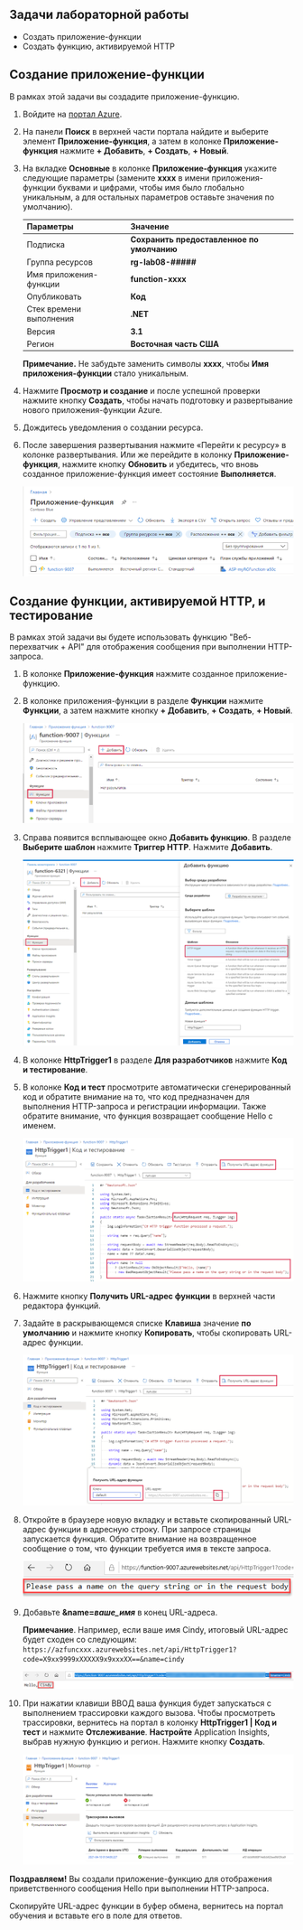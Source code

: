 ## Задачи лабораторной работы
* Создать приложение-функции
* Создать функцию, активируемой HTTP

## Создание приложение-функции

В рамках этой задачи вы создадите приложение-функцию.

1. Войдите на [портал Azure](https://portal.azure.com).

2. На панели **Поиск** в верхней части портала найдите и выберите элемент **Приложение-функция**, а затем в колонке **Приложение-функция** нажмите **+ Добавить**, **+ Создать**, **+ Новый**.

3. На вкладке **Основные** в колонке **Приложение-функция** укажите следующие параметры (замените **xxxx** в имени приложения-функции буквами и цифрами, чтобы имя было глобально уникальным, а для остальных параметров оставьте значения по умолчанию).

    | Параметры | Значение |
    | -- | --|
    | Подписка | **Сохранить предоставленное по умолчанию** |
    | Группа ресурсов | **rg-lab08-#####** |
    | Имя приложения-функции | **function-xxxx** |
    | Опубликовать | **Код** |
    | Стек времени выполнения | **.NET** |
    | Версия | **3.1** |
    | Регион | **Восточная часть США** |

    **Примечание.** Не забудьте заменить символы **xxxx**, чтобы **Имя приложения-функции** стало уникальным.

4. Нажмите **Просмотр и создание** и после успешной проверки нажмите кнопку **Создать**, чтобы начать подготовку и развертывание нового приложения-функции Azure.

5. Дождитесь уведомления о создании ресурса.

6. После завершения развертывания нажмите «Перейти к ресурсу» в колонке развертывания. Или же перейдите в колонку **Приложение-функция**, нажмите кнопку **Обновить** и убедитесь, что вновь созданное приложение-функция имеет состояние **Выполняется**.

    ![Снимок экрана: страница "Приложение-функция" с новым приложением-функцией.](./assets/0701.png)

## Создание функции, активируемой HTTP, и тестирование

В рамках этой задачи вы будете использовать функцию "Веб-перехватчик + API" для отображения сообщения при выполнении HTTP-запроса.

1. В колонке **Приложение-функция** нажмите созданное приложение-функцию.

2. В колонке приложения-функции в разделе **Функции** нажмите **Функции**, а затем нажмите кнопку **+ Добавить**, **+ Создать**, **+ Новый**.

    ![Снимок экрана: шаг выбора среды разработки в Функциях Azure на панели начала работы с .NET на портале Azure. Выделены отображаемые элементы для создания функции на портале. Выделенными элементами являются развертывание приложения-функции, добавление новой функции, функции на портале и кнопка продолжения.](./assets/0702.png)

3. Справа появится всплывающее окно **Добавить функцию**. В разделе **Выберите шаблон** нажмите **Триггер HTTP**. Нажмите **Добавить**.

    ![Снимок экрана: шаг создания функции в Функциях Azure на панели начала работы с .NET на портале Azure. Карта триггера HTTP выделена, чтобы проиллюстрировать отображение элементов, используемых для добавления нового веб-перехватчика для функции Azure.](./assets/0702a.png)

4. В колонке **HttpTrigger1** в разделе **Для разработчиков** нажмите **Код и тестирование**.

5. В колонке **Код и тест** просмотрите автоматически сгенерированный код и обратите внимание на то, что код предназначен для выполнения HTTP-запроса и регистрации информации. Также обратите внимание, что функция возвращает сообщение Hello с именем.

    ![Снимок экрана: код функции. Сообщение Hello выделено.](./assets/0704.png)

6. Нажмите кнопку **Получить URL-адрес функции** в верхней части редактора функций.

7. Задайте в раскрывающемся списке **Клавиша** значение **по умолчанию** и нажмите кнопку **Копировать**, чтобы скопировать URL-адрес функции.

    ![Снимок экрана: панель "Получить URL-адрес функции" в редакторе функций на портале Azure. Отображаемые элементы — кнопка для получения URL-адреса функции, раскрывающийся список задания клавиши и кнопка копирования URL-адреса — выделены, чтобы указать, как получить и скопировать URL-адрес функции из редактора функций.](./assets/0705.png)

8. Откройте в браузере новую вкладку и вставьте скопированный URL-адрес функции в адресную строку. При запросе страницы запускается функция. Обратите внимание на возвращенное сообщение о том, что функции требуется имя в тексте запроса.

    ![Снимок экрана: сообщение с просьбой указать имя.](./assets/0706.png)

9. Добавьте **&name=*ваше_имя*** в конец URL-адреса.

    **Примечание**. Например, если ваше имя Cindy, итоговый URL-адрес будет сходен со следующим: `https://azfuncxxx.azurewebsites.net/api/HttpTrigger1?code=X9xx9999xXXXXX9x9xxxXX==&name=cindy`

    ![Снимок экрана: выделенный URL-адрес функции и добавленное для примера имя пользователя в адресной строке веб-браузера. Приветственное сообщение и имя пользователя также выделяются, чтобы указать выходные данные функции в главном окне браузера.](./assets/0707.png)

10. При нажатии клавиши ВВОД ваша функция будет запускаться с выполнением трассировки каждого вызова. Чтобы просмотреть трассировки, вернитесь на портал в колонку **HttpTrigger1 \| Код и тест** и нажмите **Отслеживание**. **Настройте** Application Insights, выбрав нужную функцию и регион. Нажмите кнопку **Создать**.

    ![Снимок экрана: журнал сведений о трассировке, полученный в результате выполнения функции в редакторе функций на портале Azure.](./assets/0709.png)

**Поздравляем!** Вы создали приложение-функцию для отображения приветственного сообщения Hello при выполнении HTTP-запроса.

Cкопируйте URL-адрес функции в буфер обмена, вернитесь на портал обучения и вставьте его в поле для ответов.
